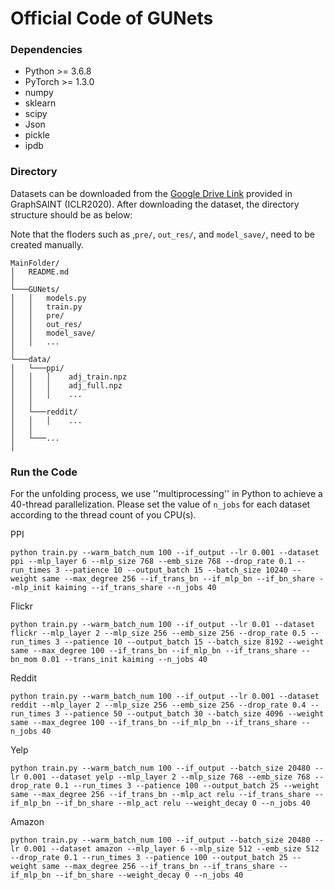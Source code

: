 # Official Code of GUNets

### Dependencies

* Python >= 3.6.8
* PyTorch >= 1.3.0
* numpy
* sklearn
* scipy
* Json
* pickle
* ipdb



### Directory

Datasets can be downloaded from the [Google Drive Link](https://drive.google.com/open?id=1zycmmDES39zVlbVCYs88JTJ1Wm5FbfLz) provided in GraphSAINT (ICLR2020). After downloading the dataset, the directory structure should be as below: 

Note that the floders such as ,`pre/`, `out_res/`, and `model_save/`, need to be created manually. 



```
MainFolder/
│   README.md
│
└───GUNets/
│   │   models.py
│   │   train.py
│   │   pre/
│   │   out_res/
│   │   model_save/
│   │   ...
│   
└───data/
│   └───ppi/
│   │   │    adj_train.npz
│   │   │    adj_full.npz
│   │   │    ...
│   │   
│   └───reddit/
│   │   │    ...
│   │
│   └───...
│
```

### Run the Code

For the unfolding process, we use ''multiprocessing'' in Python to achieve a 40-thread parallelization. Please set the value of `n_jobs` for each dataset according to the thread count of you CPU(s).



PPI

```
python train.py --warm_batch_num 100 --if_output --lr 0.001 --dataset ppi --mlp_layer 6 --mlp_size 768 --emb_size 768 --drop_rate 0.1 --run_times 3 --patience 10 --output_batch 15 --batch_size 10240 --weight same --max_degree 256 --if_trans_bn --if_mlp_bn --if_bn_share --mlp_init kaiming --if_trans_share --n_jobs 40
```

Flickr

```
python train.py --warm_batch_num 100 --if_output --lr 0.01 --dataset flickr --mlp_layer 2 --mlp_size 256 --emb_size 256 --drop_rate 0.5 --run_times 3 --patience 10 --output_batch 15 --batch_size 8192 --weight same --max_degree 100 --if_trans_bn --if_mlp_bn --if_trans_share --bn_mom 0.01 --trans_init kaiming --n_jobs 40
```

Reddit

```
python train.py --warm_batch_num 100 --if_output --lr 0.001 --dataset reddit --mlp_layer 2 --mlp_size 256 --emb_size 256 --drop_rate 0.4 --run_times 3 --patience 50 --output_batch 30 --batch_size 4096 --weight same --max_degree 100 --if_trans_bn --if_mlp_bn --if_trans_share --n_jobs 40
```

Yelp

```
python train.py --warm_batch_num 100 --if_output --batch_size 20480 --lr 0.001 --dataset yelp --mlp_layer 2 --mlp_size 768 --emb_size 768 --drop_rate 0.1 --run_times 3 --patience 100 --output_batch 25 --weight same --max_degree 256 --if_trans_bn --mlp_act relu --if_trans_share --if_mlp_bn --if_bn_share --mlp_act relu --weight_decay 0 --n_jobs 40
```

Amazon

```
python train.py --warm_batch_num 100 --if_output --batch_size 20480 --lr 0.001 --dataset amazon --mlp_layer 6 --mlp_size 512 --emb_size 512 --drop_rate 0.1 --run_times 3 --patience 100 --output_batch 25 --weight same --max_degree 256 --if_trans_bn --if_trans_share --if_mlp_bn --if_bn_share --weight_decay 0 --n_jobs 40
```

